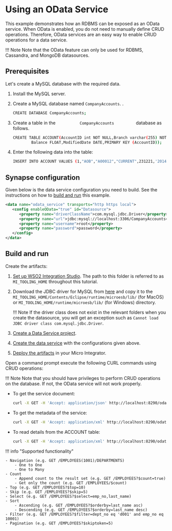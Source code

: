 # Using an OData Service

This example demonstrates how an RDBMS can be exposed as an OData service. When OData is enabled, you do not need to manually define CRUD operations. Therefore, OData services are an easy way to enable CRUD operations for a data service.

!!! Note
    Note that the OData feature can only be used for RDBMS, Cassandra, and MongoDB datasources.

## Prerequisites

Let's create a MySQL database with the required data.

1.  Install the MySQL server.
2.  Create a MySQL database named `CompanyAccounts`.
    .  

    ```bash
    CREATE DATABASE CompanyAccounts;
    ```

3.  Create a table in the `           CompanyAccounts          `
    database as follows.

    ```bash
    CREATE TABLE ACCOUNT(AccountID int NOT NULL,Branch varchar(255) NOT NULL, AccountNumber varchar(255),AccountType ENUM('CURRENT', 'SAVINGS') NOT NULL,
            Balance FLOAT,ModifiedDate DATE,PRIMARY KEY (AccountID)); 
    ```

4.  Enter the following data into the table:  

    ```bash
    INSERT INTO ACCOUNT VALUES (1,"AOB","A00012","CURRENT",231221,'2014-12-02');
    ```

## Synapse configuration

Given below is the data service configuration you need to build. See the instructions on how to [build and run](#build-and-run) this example.

```xml
<data name="odata_service" transports="http https local">
   <config enableOData="true" id="Datasource">
      <property name="driverClassName">com.mysql.jdbc.Driver</property>
      <property name="url">jdbc:mysql://localhost:3306/CompanyAccounts</property>
      <property name="username">root</property>
      <property name="password">password</property>
   </config>
</data>
```

## Build and run

Create the artifacts:

1. [Set up WSO2 Integration Studio]({{base_path}}/integrate/develop/installing-wso2-integration-studio). The path to this folder is referred to as `MI_TOOLING_HOME` throughout this tutorial.
2.  Download the JDBC driver for MySQL from [here](http://dev.mysql.com/downloads/connector/j/) and copy it to the `MI_TOOLING_HOME/Contents/Eclipse/runtime/microesb/lib/` (for MacOS) or 
`MI_TOOLING_HOME/runtime/microesb/lib/` (for Windows) directory. 

    !!! Note
        If the driver class does not exist in the relevant folders when you create the datasource, you will get an exception such as `Cannot load JDBC driver class com.mysql.jdbc.Driver`.
        
3. [Create a Data Service project]({{base_path}}/integrate/develop/create-data-services-configs).
4. [Create the data service]({{base_path}}/integrate/develop/creating-artifacts/data-services/creating-data-services) with the configurations given above.
5. [Deploy the artifacts]({{base_path}}/integrate/develop/deploy-artifacts) in your Micro Integrator.

Open a command prompt execute the following CURL commands using CRUD operations:

!!! Note
    Note that you should have privileges to perform CRUD operations on the database. If not, the OData service will not work properly.


-   To get the service document:

    ```bash
    curl -X GET -H 'Accept: application/json' http://localhost:8290/odata/odata_service/Datasource
    ```

-   To get the metadata of the service:

    ```bash
    curl -X GET -H 'Accept: application/xml' http://localhost:8290/odata/odata_service/Datasource/$metadata
    ```

-   To read details from the ACCOUNT table:

    ```bash
    curl -X GET -H 'Accept: application/xml' http://localhost:8290/odata/odata_service/Datasource/ACCOUNT
    ```

!!! info "Supported functionality"

    - Navigation (e.g. GET /EMPLOYEES(1001)/DEPARTMENTS)
        - One to One
        - One to Many
    - Count
        - Append count to the result set (e.g. GET /EMPLOYEES?$count=true)
        - Get only the count (e.g. GET /EMPLOYEES/$count)
    - Top (e.g. GET /EMPLOYEES?$top=10)
    - Skip (e.g. GET /EMPLOYEES?$skip=5)
    - Select (e.g. GET /EMPLOYEES?$select=emp_no,last_name)
    - Sort
        - Ascending (e.g. GET /EMPLOYEES?$orderby=last_name asc)
        - Descending (e.g. GET /EMPLOYEES?$orderby=last_name desc)
    - Filter (e.g. GET /EMPLOYEES?$filter=dept_no eq 'd001' and emp_no eq 10001)
    - Pagination (e.g. GET /EMPLOYEES?$skiptoken=5)
